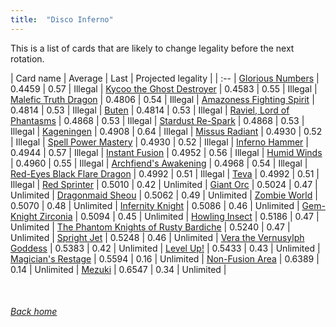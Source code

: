 ```yaml
---
title:  "Disco Inferno"
---
```


This is a list of cards that are likely to change legality before the next rotation.

| Card name | Average | Last | Projected legality |
| :-- |
[Glorious Numbers](https://db.ygoprodeck.com/card/?search=Glorious%20Numbers) | 0.4459 | 0.57 | Illegal |
[Kycoo the Ghost Destroyer](https://db.ygoprodeck.com/card/?search=Kycoo%20the%20Ghost%20Destroyer) | 0.4583 | 0.55 | Illegal |
[Malefic Truth Dragon](https://db.ygoprodeck.com/card/?search=Malefic%20Truth%20Dragon) | 0.4806 | 0.54 | Illegal |
[Amazoness Fighting Spirit](https://db.ygoprodeck.com/card/?search=Amazoness%20Fighting%20Spirit) | 0.4814 | 0.53 | Illegal |
[Buten](https://db.ygoprodeck.com/card/?search=Buten) | 0.4814 | 0.53 | Illegal |
[Raviel, Lord of Phantasms](https://db.ygoprodeck.com/card/?search=Raviel,%20Lord%20of%20Phantasms) | 0.4868 | 0.53 | Illegal |
[Stardust Re-Spark](https://db.ygoprodeck.com/card/?search=Stardust%20Re-Spark) | 0.4868 | 0.53 | Illegal |
[Kageningen](https://db.ygoprodeck.com/card/?search=Kageningen) | 0.4908 | 0.64 | Illegal |
[Missus Radiant](https://db.ygoprodeck.com/card/?search=Missus%20Radiant) | 0.4930 | 0.52 | Illegal |
[Spell Power Mastery](https://db.ygoprodeck.com/card/?search=Spell%20Power%20Mastery) | 0.4930 | 0.52 | Illegal |
[Inferno Hammer](https://db.ygoprodeck.com/card/?search=Inferno%20Hammer) | 0.4944 | 0.57 | Illegal |
[Instant Fusion](https://db.ygoprodeck.com/card/?search=Instant%20Fusion) | 0.4952 | 0.56 | Illegal |
[Humid Winds](https://db.ygoprodeck.com/card/?search=Humid%20Winds) | 0.4960 | 0.55 | Illegal |
[Archfiend's Awakening](https://db.ygoprodeck.com/card/?search=Archfiend's%20Awakening) | 0.4968 | 0.54 | Illegal |
[Red-Eyes Black Flare Dragon](https://db.ygoprodeck.com/card/?search=Red-Eyes%20Black%20Flare%20Dragon) | 0.4992 | 0.51 | Illegal |
[Teva](https://db.ygoprodeck.com/card/?search=Teva) | 0.4992 | 0.51 | Illegal |
[Red Sprinter](https://db.ygoprodeck.com/card/?search=Red%20Sprinter) | 0.5010 | 0.42 | Unlimited |
[Giant Orc](https://db.ygoprodeck.com/card/?search=Giant%20Orc) | 0.5024 | 0.47 | Unlimited |
[Dragonmaid Sheou](https://db.ygoprodeck.com/card/?search=Dragonmaid%20Sheou) | 0.5062 | 0.49 | Unlimited |
[Zombie World](https://db.ygoprodeck.com/card/?search=Zombie%20World) | 0.5070 | 0.48 | Unlimited |
[Infernity Knight](https://db.ygoprodeck.com/card/?search=Infernity%20Knight) | 0.5086 | 0.46 | Unlimited |
[Gem-Knight Zirconia](https://db.ygoprodeck.com/card/?search=Gem-Knight%20Zirconia) | 0.5094 | 0.45 | Unlimited |
[Howling Insect](https://db.ygoprodeck.com/card/?search=Howling%20Insect) | 0.5186 | 0.47 | Unlimited |
[The Phantom Knights of Rusty Bardiche](https://db.ygoprodeck.com/card/?search=The%20Phantom%20Knights%20of%20Rusty%20Bardiche) | 0.5240 | 0.47 | Unlimited |
[Spright Jet](https://db.ygoprodeck.com/card/?search=Spright%20Jet) | 0.5248 | 0.46 | Unlimited |
[Vera the Vernusylph Goddess](https://db.ygoprodeck.com/card/?search=Vera%20the%20Vernusylph%20Goddess) | 0.5383 | 0.42 | Unlimited |
[Level Up!](https://db.ygoprodeck.com/card/?search=Level%20Up!) | 0.5433 | 0.43 | Unlimited |
[Magician's Restage](https://db.ygoprodeck.com/card/?search=Magician's%20Restage) | 0.5594 | 0.16 | Unlimited |
[Non-Fusion Area](https://db.ygoprodeck.com/card/?search=Non-Fusion%20Area) | 0.6389 | 0.14 | Unlimited |
[Mezuki](https://db.ygoprodeck.com/card/?search=Mezuki) | 0.6547 | 0.34 | Unlimited |

<br>

###### [Back home](index)